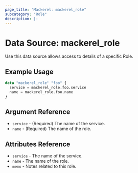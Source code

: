 ```yaml
---
page_title: "Mackerel: mackerel_role"
subcategory: "Role"
description: |-
---
```


# Data Source: mackerel_role

Use this data source allows access to details of a specific Role.  

## Example Usage

```terraform
data "mackerel_role" "foo" {
  service = mackerel_role.foo.service
  name = mackerel_role.foo.name
}
```

## Argument Reference

* `service` - (Required) The name of the service.
* `name` - (Required) The name of the role.

## Attributes Reference

* `service` - The name of the service.
* `name` - The name of the role.
* `memo` - Notes related to this role.
